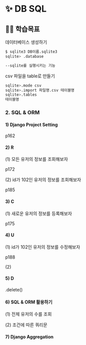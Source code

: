 # ✨ DB SQL

## 👨‍🎓 학습목표





데이터베이스 생성하기

```bash
$ sqlite3 DB이름.sqlite3
sqlite> .database 

--sqlite를 실행시키는 기능

```



csv 파일을 table로 만들기

```bash
sqlite>.mode csv
sqlite>.import 파일명.csv 테이블명
sqlite>.tables
테이블명
```





### 2. SQL & ORM

#### 1) Django Project Setting

p162



#### 2) R

(1) 모든 유저의 정보를 조회해보자

p172

(2) id가 102인 유저의 정보를 조회해보자

p185



#### 3) C

(1) 새로운 유저의 정보를 등록해보자

p175



#### 4) U

(1) id가 102인 유저의 정보를 수정해보자

p188



(2)



#### 5) D

.delete()



#### 6) SQL & ORM 활용하기

(1) 전체 유저의 수를 조회



(2) 조건에 따른 쿼리문





#### 7) Django Aggregation
